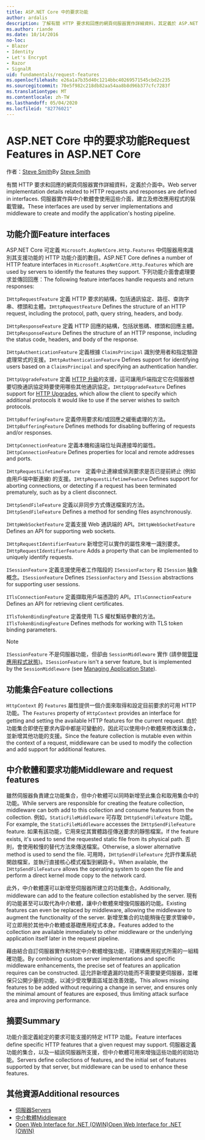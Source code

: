 ```yaml
---
title: ASP.NET Core 中的要求功能
author: ardalis
description: 了解有關 HTTP 要求和回應的網頁伺服器實作詳細資料，其定義於 ASP.NET Core 的介面中。
ms.author: riande
ms.date: 10/14/2016
no-loc:
- Blazor
- Identity
- Let's Encrypt
- Razor
- SignalR
uid: fundamentals/request-features
ms.openlocfilehash: e26a1a7b35d40c1214bbc40269571545cbd2c235
ms.sourcegitcommit: 70e5f982c218db82aa54aa8b8d96b377cfc7283f
ms.translationtype: MT
ms.contentlocale: zh-TW
ms.lasthandoff: 05/04/2020
ms.locfileid: "82776021"
---
```

# <a name="request-features-in-aspnet-core"></a><span data-ttu-id="d8f0f-103">ASP.NET Core 中的要求功能</span><span class="sxs-lookup"><span data-stu-id="d8f0f-103">Request Features in ASP.NET Core</span></span>

<span data-ttu-id="d8f0f-104">作者：[Steve Smith](https://ardalis.com/)</span><span class="sxs-lookup"><span data-stu-id="d8f0f-104">By [Steve Smith](https://ardalis.com/)</span></span>

<span data-ttu-id="d8f0f-105">有關 HTTP 要求和回應的網頁伺服器實作詳細資料，定義於介面中。</span><span class="sxs-lookup"><span data-stu-id="d8f0f-105">Web server implementation details related to HTTP requests and responses are defined in interfaces.</span></span> <span data-ttu-id="d8f0f-106">伺服器實作與中介軟體會使用這些介面，建立及修改應用程式的裝載管線。</span><span class="sxs-lookup"><span data-stu-id="d8f0f-106">These interfaces are used by server implementations and middleware to create and modify the application's hosting pipeline.</span></span>

## <a name="feature-interfaces"></a><span data-ttu-id="d8f0f-107">功能介面</span><span class="sxs-lookup"><span data-stu-id="d8f0f-107">Feature interfaces</span></span>

<span data-ttu-id="d8f0f-108">ASP.NET Core 可定義 `Microsoft.AspNetCore.Http.Features` 中伺服器用來識別其支援功能的 HTTP 功能介面的數目。</span><span class="sxs-lookup"><span data-stu-id="d8f0f-108">ASP.NET Core defines a number of HTTP feature interfaces in `Microsoft.AspNetCore.Http.Features` which are used by servers to identify the features they support.</span></span> <span data-ttu-id="d8f0f-109">下列功能介面會處理要求並傳回回應：</span><span class="sxs-lookup"><span data-stu-id="d8f0f-109">The following feature interfaces handle requests and return responses:</span></span>

<span data-ttu-id="d8f0f-110">`IHttpRequestFeature` 定義 HTTP 要求的結構，包括通訊協定、路徑、查詢字串、標頭和主體。</span><span class="sxs-lookup"><span data-stu-id="d8f0f-110">`IHttpRequestFeature` Defines the structure of an HTTP request, including the protocol, path, query string, headers, and body.</span></span>

<span data-ttu-id="d8f0f-111">`IHttpResponseFeature` 定義 HTTP 回應的結構，包括狀態碼、標頭和回應主體。</span><span class="sxs-lookup"><span data-stu-id="d8f0f-111">`IHttpResponseFeature` Defines the structure of an HTTP response, including the status code, headers, and body of the response.</span></span>

<span data-ttu-id="d8f0f-112">`IHttpAuthenticationFeature` 定義根據 `ClaimsPrincipal` 識別使用者和指定驗證處理常式的支援。</span><span class="sxs-lookup"><span data-stu-id="d8f0f-112">`IHttpAuthenticationFeature` Defines support for identifying users based on a `ClaimsPrincipal` and specifying an authentication handler.</span></span>

<span data-ttu-id="d8f0f-113">`IHttpUpgradeFeature` 定義 [HTTP 升級](https://tools.ietf.org/html/rfc2616.html#section-14.42)的支援，這可讓用戶端指定它在伺服器想要切換通訊協定時要使用哪些其他通訊協定。</span><span class="sxs-lookup"><span data-stu-id="d8f0f-113">`IHttpUpgradeFeature` Defines support for [HTTP Upgrades](https://tools.ietf.org/html/rfc2616.html#section-14.42), which allow the client to specify which additional protocols it would like to use if the server wishes to switch protocols.</span></span>

<span data-ttu-id="d8f0f-114">`IHttpBufferingFeature` 定義停用要求和/或回應之緩衝處理的方法。</span><span class="sxs-lookup"><span data-stu-id="d8f0f-114">`IHttpBufferingFeature` Defines methods for disabling buffering of requests and/or responses.</span></span>

<span data-ttu-id="d8f0f-115">`IHttpConnectionFeature` 定義本機和遠端位址與連接埠的屬性。</span><span class="sxs-lookup"><span data-stu-id="d8f0f-115">`IHttpConnectionFeature` Defines properties for local and remote addresses and ports.</span></span>

<span data-ttu-id="d8f0f-116">`IHttpRequestLifetimeFeature`　定義中止連線或偵測要求是否已提前終止 (例如由用戶端中斷連線) 的支援。</span><span class="sxs-lookup"><span data-stu-id="d8f0f-116">`IHttpRequestLifetimeFeature` Defines support for aborting connections, or detecting if a request has been terminated prematurely, such as by a client disconnect.</span></span>

<span data-ttu-id="d8f0f-117">`IHttpSendFileFeature` 定義以非同步方式傳送檔案的方法。</span><span class="sxs-lookup"><span data-stu-id="d8f0f-117">`IHttpSendFileFeature` Defines a method for sending files asynchronously.</span></span>

<span data-ttu-id="d8f0f-118">`IHttpWebSocketFeature` 定義支援 Web 通訊端的 API。</span><span class="sxs-lookup"><span data-stu-id="d8f0f-118">`IHttpWebSocketFeature` Defines an API for supporting web sockets.</span></span>

<span data-ttu-id="d8f0f-119">`IHttpRequestIdentifierFeature` 新增您可以實作的屬性來唯一識別要求。</span><span class="sxs-lookup"><span data-stu-id="d8f0f-119">`IHttpRequestIdentifierFeature` Adds a property that can be implemented to uniquely identify requests.</span></span>

<span data-ttu-id="d8f0f-120">`ISessionFeature` 定義支援使用者工作階段的 `ISessionFactory` 和 `ISession` 抽象概念。</span><span class="sxs-lookup"><span data-stu-id="d8f0f-120">`ISessionFeature` Defines `ISessionFactory` and `ISession` abstractions for supporting user sessions.</span></span>

<span data-ttu-id="d8f0f-121">`ITlsConnectionFeature` 定義擷取用戶端憑證的 API。</span><span class="sxs-lookup"><span data-stu-id="d8f0f-121">`ITlsConnectionFeature` Defines an API for retrieving client certificates.</span></span>

<span data-ttu-id="d8f0f-122">`ITlsTokenBindingFeature` 定義使用 TLS 權杖繫結參數的方法。</span><span class="sxs-lookup"><span data-stu-id="d8f0f-122">`ITlsTokenBindingFeature` Defines methods for working with TLS token binding parameters.</span></span>

> [!NOTE]
> <span data-ttu-id="d8f0f-123">`ISessionFeature` 不是伺服器功能，但卻由 `SessionMiddleware` 實作 (請參閱[管理應用程式狀態](app-state.md))。</span><span class="sxs-lookup"><span data-stu-id="d8f0f-123">`ISessionFeature` isn't a server feature, but is implemented by the `SessionMiddleware` (see [Managing Application State](app-state.md)).</span></span>

## <a name="feature-collections"></a><span data-ttu-id="d8f0f-124">功能集合</span><span class="sxs-lookup"><span data-stu-id="d8f0f-124">Feature collections</span></span>

<span data-ttu-id="d8f0f-125">`HttpContext` 的 `Features` 屬性提供一個介面來取得和設定目前要求的可用 HTTP 功能。</span><span class="sxs-lookup"><span data-stu-id="d8f0f-125">The `Features` property of `HttpContext` provides an interface for getting and setting the available HTTP features for the current request.</span></span> <span data-ttu-id="d8f0f-126">由於功能集合即使在要求內容中都是可變動的，因此可以使用中介軟體來修改該集合，並新增其他功能的支援。</span><span class="sxs-lookup"><span data-stu-id="d8f0f-126">Since the feature collection is mutable even within the context of a request, middleware can be used to modify the collection and add support for additional features.</span></span>

## <a name="middleware-and-request-features"></a><span data-ttu-id="d8f0f-127">中介軟體和要求功能</span><span class="sxs-lookup"><span data-stu-id="d8f0f-127">Middleware and request features</span></span>

<span data-ttu-id="d8f0f-128">雖然伺服器負責建立功能集合，但中介軟體可以同時新增至此集合和取用集合中的功能。</span><span class="sxs-lookup"><span data-stu-id="d8f0f-128">While servers are responsible for creating the feature collection, middleware can both add to this collection and consume features from the collection.</span></span> <span data-ttu-id="d8f0f-129">例如，`StaticFileMiddleware` 可存取 `IHttpSendFileFeature` 功能。</span><span class="sxs-lookup"><span data-stu-id="d8f0f-129">For example, the `StaticFileMiddleware` accesses the `IHttpSendFileFeature` feature.</span></span> <span data-ttu-id="d8f0f-130">如果有該功能，它用來從其實體路徑傳送要求的靜態檔案。</span><span class="sxs-lookup"><span data-stu-id="d8f0f-130">If the feature exists, it's used to send the requested static file from its physical path.</span></span> <span data-ttu-id="d8f0f-131">否則，會使用較慢的替代方法來傳送檔案。</span><span class="sxs-lookup"><span data-stu-id="d8f0f-131">Otherwise, a slower alternative method is used to send the file.</span></span> <span data-ttu-id="d8f0f-132">可用時，`IHttpSendFileFeature` 允許作業系統開啟檔案，並執行直接核心模式複製到網路卡。</span><span class="sxs-lookup"><span data-stu-id="d8f0f-132">When available, the `IHttpSendFileFeature` allows the operating system to open the file and perform a direct kernel mode copy to the network card.</span></span>

<span data-ttu-id="d8f0f-133">此外，中介軟體還可以新增至伺服器所建立的功能集合。</span><span class="sxs-lookup"><span data-stu-id="d8f0f-133">Additionally, middleware can add to the feature collection established by the server.</span></span> <span data-ttu-id="d8f0f-134">現有的功能甚至可以取代為中介軟體，讓中介軟體來增強伺服器的功能。</span><span class="sxs-lookup"><span data-stu-id="d8f0f-134">Existing features can even be replaced by middleware, allowing the middleware to augment the functionality of the server.</span></span> <span data-ttu-id="d8f0f-135">新增至集合的功能稍後在要求管線中，可立即用於其他中介軟體或基礎應用程式本身。</span><span class="sxs-lookup"><span data-stu-id="d8f0f-135">Features added to the collection are available immediately to other middleware or the underlying application itself later in the request pipeline.</span></span>

<span data-ttu-id="d8f0f-136">藉由結合自訂伺服器實作和特定中介軟體增強功能，可建構應用程式所需的一組精確功能。</span><span class="sxs-lookup"><span data-stu-id="d8f0f-136">By combining custom server implementations and specific middleware enhancements, the precise set of features an application requires can be constructed.</span></span> <span data-ttu-id="d8f0f-137">這允許新增遺漏的功能而不需要變更伺服器，並確保只公開少量的功能，以減少受攻擊面區域並改善效能。</span><span class="sxs-lookup"><span data-stu-id="d8f0f-137">This allows missing features to be added without requiring a change in server, and ensures only the minimal amount of features are exposed, thus limiting attack surface area and improving performance.</span></span>

## <a name="summary"></a><span data-ttu-id="d8f0f-138">摘要</span><span class="sxs-lookup"><span data-stu-id="d8f0f-138">Summary</span></span>

<span data-ttu-id="d8f0f-139">功能介面定義給定的要求可能支援的特定 HTTP 功能。</span><span class="sxs-lookup"><span data-stu-id="d8f0f-139">Feature interfaces define specific HTTP features that a given request may support.</span></span> <span data-ttu-id="d8f0f-140">伺服器定義功能的集合，以及一組該伺服器所支援，但中介軟體可用來增強這些功能的初始功能。</span><span class="sxs-lookup"><span data-stu-id="d8f0f-140">Servers define collections of features, and the initial set of features supported by that server, but middleware can be used to enhance these features.</span></span>

## <a name="additional-resources"></a><span data-ttu-id="d8f0f-141">其他資源</span><span class="sxs-lookup"><span data-stu-id="d8f0f-141">Additional resources</span></span>

* [<span data-ttu-id="d8f0f-142">伺服器</span><span class="sxs-lookup"><span data-stu-id="d8f0f-142">Servers</span></span>](xref:fundamentals/servers/index)
* [<span data-ttu-id="d8f0f-143">中介軟體</span><span class="sxs-lookup"><span data-stu-id="d8f0f-143">Middleware</span></span>](xref:fundamentals/middleware/index)
* [<span data-ttu-id="d8f0f-144">Open Web Interface for .NET (OWIN)</span><span class="sxs-lookup"><span data-stu-id="d8f0f-144">Open Web Interface for .NET (OWIN)</span></span>](xref:fundamentals/owin)
